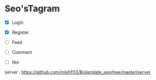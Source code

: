 # Seo'sTagram

- [X] Login
- [X] Register
- [ ] Feed
- [ ] Comment
- [ ] like


server : https://github.com/mlsh1112/Boilerplate_seo/tree/master/server
